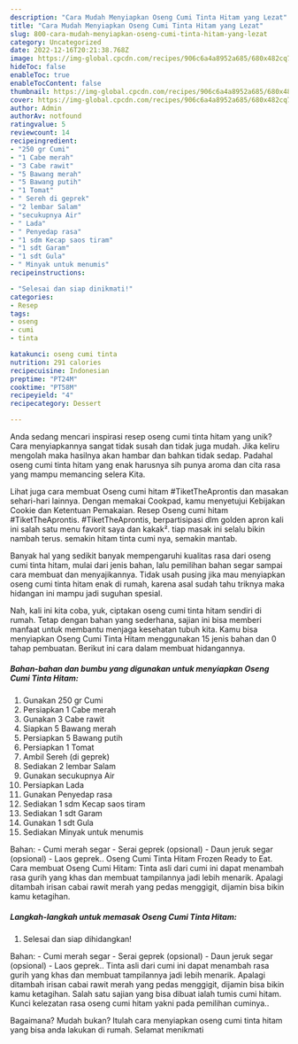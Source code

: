 ```yaml
---
description: "Cara Mudah Menyiapkan Oseng Cumi Tinta Hitam yang Lezat"
title: "Cara Mudah Menyiapkan Oseng Cumi Tinta Hitam yang Lezat"
slug: 800-cara-mudah-menyiapkan-oseng-cumi-tinta-hitam-yang-lezat
category: Uncategorized
date: 2022-12-16T20:21:38.768Z
image: https://img-global.cpcdn.com/recipes/906c6a4a8952a685/680x482cq70/oseng-cumi-tinta-hitam-foto-resep-utama.jpg
hideToc: false
enableToc: true
enableTocContent: false
thumbnail: https://img-global.cpcdn.com/recipes/906c6a4a8952a685/680x482cq70/oseng-cumi-tinta-hitam-foto-resep-utama.jpg
cover: https://img-global.cpcdn.com/recipes/906c6a4a8952a685/680x482cq70/oseng-cumi-tinta-hitam-foto-resep-utama.jpg
author: Admin
authorAv: notfound
ratingvalue: 5
reviewcount: 14
recipeingredient:
- "250 gr Cumi"
- "1 Cabe merah"
- "3 Cabe rawit"
- "5 Bawang merah"
- "5 Bawang putih"
- "1 Tomat"
- " Sereh di geprek"
- "2 lembar Salam"
- "secukupnya Air"
- " Lada"
- " Penyedap rasa"
- "1 sdm Kecap saos tiram"
- "1 sdt Garam"
- "1 sdt Gula"
- " Minyak untuk menumis"
recipeinstructions:

- "Selesai dan siap dinikmati!"
categories:
- Resep
tags:
- oseng
- cumi
- tinta

katakunci: oseng cumi tinta 
nutrition: 291 calories
recipecuisine: Indonesian
preptime: "PT24M"
cooktime: "PT58M"
recipeyield: "4"
recipecategory: Dessert

---
```





Anda sedang mencari inspirasi resep oseng cumi tinta hitam yang unik? Cara menyiapkannya sangat tidak susah dan tidak juga mudah. Jika keliru mengolah maka hasilnya akan hambar dan bahkan tidak sedap. Padahal oseng cumi tinta hitam yang enak harusnya sih punya aroma dan cita rasa yang mampu memancing selera Kita.





Lihat juga cara membuat Oseng cumi hitam #TiketTheAprontis dan masakan sehari-hari lainnya. Dengan memakai Cookpad, kamu menyetujui Kebijakan Cookie dan Ketentuan Pemakaian. Resep Oseng cumi hitam #TiketTheAprontis. #TiketTheAprontis, berpartisipasi dlm golden apron kali ini salah satu menu favorit saya dan kakak². tiap masak ini selalu bikin nambah terus. semakin hitam tinta cumi nya, semakin mantab.

Banyak hal yang sedikit banyak mempengaruhi kualitas rasa dari oseng cumi tinta hitam, mulai dari jenis bahan, lalu pemilihan bahan segar sampai cara membuat dan menyajikannya. Tidak usah pusing jika mau menyiapkan oseng cumi tinta hitam enak di rumah, karena asal sudah tahu triknya maka hidangan ini mampu jadi suguhan spesial.






Nah, kali ini kita coba, yuk, ciptakan oseng cumi tinta hitam sendiri di rumah. Tetap dengan bahan yang sederhana, sajian ini bisa memberi manfaat untuk membantu menjaga kesehatan tubuh kita. Kamu bisa menyiapkan Oseng Cumi Tinta Hitam menggunakan 15 jenis bahan dan 0 tahap pembuatan. Berikut ini cara dalam membuat hidangannya.

<!--inarticleads1-->

##### Bahan-bahan dan bumbu yang digunakan untuk menyiapkan Oseng Cumi Tinta Hitam:

1. Gunakan 250 gr Cumi
1. Persiapkan 1 Cabe merah
1. Gunakan 3 Cabe rawit
1. Siapkan 5 Bawang merah
1. Persiapkan 5 Bawang putih
1. Persiapkan 1 Tomat
1. Ambil  Sereh (di geprek)
1. Sediakan 2 lembar Salam
1. Gunakan secukupnya Air
1. Persiapkan  Lada
1. Gunakan  Penyedap rasa
1. Sediakan 1 sdm Kecap saos tiram
1. Sediakan 1 sdt Garam
1. Gunakan 1 sdt Gula
1. Sediakan  Minyak untuk menumis


Bahan: - Cumi merah segar - Serai geprek (opsional) - Daun jeruk segar (opsional) - Laos geprek.. Oseng Cumi Tinta Hitam Frozen Ready to Eat. Cara membuat Oseng Cumi Hitam: Tinta asli dari cumi ini dapat menambah rasa gurih yang khas dan membuat tampilannya jadi lebih menarik. Apalagi ditambah irisan cabai rawit merah yang pedas menggigit, dijamin bisa bikin kamu ketagihan. 

<!--inarticleads2-->

##### Langkah-langkah untuk memasak Oseng Cumi Tinta Hitam:


1. Selesai dan siap dihidangkan!

Bahan: - Cumi merah segar - Serai geprek (opsional) - Daun jeruk segar (opsional) - Laos geprek.. Tinta asli dari cumi ini dapat menambah rasa gurih yang khas dan membuat tampilannya jadi lebih menarik. Apalagi ditambah irisan cabai rawit merah yang pedas menggigit, dijamin bisa bikin kamu ketagihan. Salah satu sajian yang bisa dibuat ialah tumis cumi hitam. Kunci kelezatan rasa oseng cumi hitam yakni pada pemilihan cuminya.. 

Bagaimana? Mudah bukan? Itulah cara menyiapkan oseng cumi tinta hitam yang bisa anda lakukan di rumah. Selamat menikmati
